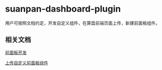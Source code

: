 # suanpan-dashboard-plugin
用户可按照文档约定，开发自定义组件，在算盘前端页面上传，新建前面板组件。

## 相关文档

[前面板开发](https://www.yuque.com/docs/share/56660623-6261-4937-be5e-1b295ca72787)

[上传自定义前面板组件](https://xuelangyun.yuque.com/docs/share/300c6d8d-1676-488c-aa66-cfdd7608b362?#《上传自定义前面板组件》)

